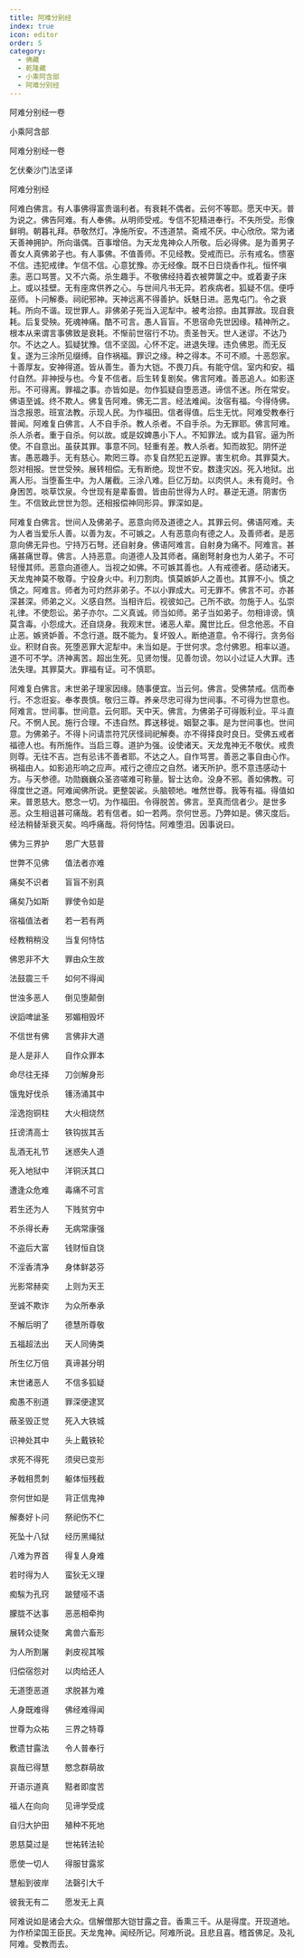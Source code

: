 ```yaml
---
title: 阿难分别经
index: true
icon: editor
order: 5
category:
  - 佛藏
  - 乾隆藏
  - 小乘阿含部
  - 阿难分别经
---
```


阿难分别经一卷  

小乘阿含部  

阿难分别经一卷  

乞伏秦沙门法坚译  

阿难分别经  

阿难白佛言。有人事佛得富贵谐利者。有衰耗不偶者。云何不等耶。愿天中天。普为说之。佛告阿难。有人奉佛。从明师受戒。专信不犯精进奉行。不失所受。形像鲜明。朝暮礼拜。恭敬然灯。净施所安。不违道禁。斋戒不厌。中心欣欣。常为诸天善神拥护。所向谐偶。百事增倍。为天龙鬼神众人所敬。后必得佛。是为善男子善女人真佛弟子也。有人事佛。不值善师。不见经教。受戒而已。示有戒名。愦塞不信。违犯戒律。乍信不信。心意犹豫。亦无经像。既不日日烧香作礼。恒怀嗔恚。恶口骂詈。又不六斋。杀生趣手。不敬佛经持着衣被弊箧之中。或着妻子床上。或以挂壁。无有座席供养之心。与世间凡书无异。若疾病者。狐疑不信。便呼巫师。卜问解奏。祠祀邪神。天神远离不得善护。妖魅日进。恶鬼屯门。令之衰耗。所向不谐。现世罪人。非佛弟子死当入泥犁中。被考治掠。由其罪故。现自衰耗。后复受殃。死魂神痛。酷不可言。愚人盲盲。不思宿命先世因缘。精神所之。根本从来谓言事佛致是衰耗。不惭前世宿行不功。责圣咎天。世人迷谬。不达乃尔。不达之人。狐疑犹豫。信不坚固。心怀不定。进退失理。违负佛恩。而无反复。遂为三涂所见缀缚。自作祸福。罪识之缘。种之得本。不可不顺。十恶怨家。十善厚友。安神得道。皆从善生。善为大铠。不畏刀兵。有能守信。室内和安。福付自然。非神授与也。今复不信者。后生转复剧矣。佛言阿难。善恶追人。如影逐形。不可得离。罪福之事。亦皆如是。勿作狐疑自堕恶道。谛信不迷。所在常安。佛语至诚。终不欺人。佛复告阿难。佛无二言。经法难闻。汝宿有福。今得侍佛。当念报恩。班宣法教。示现人民。为作福田。信者得值。后生无忧。阿难受教奉行普闻。阿难复白佛言。人不自手杀。教人杀者。不自手杀。为无罪耶。佛言阿难。杀人杀者。重于自杀。何以故。或是奴婢愚小下人。不知罪法。或为县官。逼为所使。不自意出。虽获其罪。事意不同。轻重有差。教人杀者。知而故犯。阴怀逆害。愚恶趣手。无有慈心。欺罔三尊。亦复自然犯五逆罪。害生杌命。其罪莫大。怨对相报。世世受殃。展转相偿。无有断绝。现世不安。数逢灾凶。死入地狱。出离人形。当堕畜生中。为人屠截。三涂八难。巨亿万劫。以肉供人。未有竟时。令身困苦。啖草饮泉。今世现有是辈畜兽。皆由前世得为人时。暴逆无道。阴害伤生。不信致此世世为怨。还相报偿神同形异。罪深如是。  

阿难复白佛言。世间人及佛弟子。恶意向师及道德之人。其罪云何。佛语阿难。夫为人者当爱乐人善。以善为友。不可嫉之。人有恶意向有德之人。及善师者。是恶意向佛无异也。宁持万石弩。还自射身。佛语阿难言。自射身为痛不。阿难言。甚痛甚痛世尊。佛言。人持恶意。向道德人及其师者。痛剧弩射身也为人弟子。不可轻慢其师。恶意向道德人。当视之如佛。不可嫉其善也。人有戒德者。感动诸天。天龙鬼神莫不敬尊。宁投身火中。利刀割肉。慎莫嫉妒人之善也。其罪不小。慎之慎之。阿难言。师者为可灼然非弟子。不以小罪成大。可无罪不。佛言不可。亦甚深甚深。师弟之义。义感自然。当相许后。视彼如己。己所不欲。勿施于人。弘崇礼律。不使怨讼。弟子亦尔。二义真诚。师当如师。弟子当如弟子。勿相诽谤。慎莫含毒。小怨成大。还自烧身。我观末世。诸恶人辈。魔世比丘。但念他恶。不自止恶。嫉贤妒善。不念行道。既不能为。复坏毁人。断绝道意。令不得行。贪务俗业。积财自丧。死堕恶罪大泥犁中。未当如是。于世何求。念付佛恩。相率以道。道不可不学。济神离苦。超出生死。见贤勿慢。见善勿谤。勿以小过证人大罪。违法失理。其罪莫大。罪福有证。可不慎耶。  

阿难复白佛言。末世弟子理家因缘。随事便宜。当云何。佛言。受佛禁戒。信而奉行。不念诳妄。奉孝畏慎。敬归三尊。养亲尽忠可得为世间事。不可得为世意也。阿难言。世间事。世间意。云何耶。天中天。佛言。为佛弟子可得贩利业。平斗直尺。不惘人民。施行合理。不违自然。葬送移徙。姻娶之事。是为世间事也。世间意。为佛弟子。不得卜问请祟符咒厌怪祠祀解奏。亦不得择良时良日。受佛五戒者福德人也。有所施作。当启三尊。道护为强。设使诸天。天龙鬼神无不敬伏。戒贵则尊。无往不吉。岂有忌讳不善者耶。不达之人。自作骂詈。善恶之事自由心作。祸福由人。如影追形响之应声。戒行之德应之自然。诸天所护。愿不意违感动十方。与天参德。功勋巍巍众圣咨嗟难可称量。智士达命。没身不邪。善如佛教。可得度世之道。阿难闻佛所说。更整袈裟。头脑顿地。唯然世尊。我等有福。得值如来。普恩慈大。愍念一切。为作福田。令得脱苦。佛言。至真而信者少。是世多恶。众生相诅甚可痛哉。若有信者。如一若两。奈何世恶。乃弊如是。佛灭度后。经法稍替渐衰灭矣。呜呼痛哉。将何恃怙。阿难堕泪。因事说曰。  

佛为三界护　　恩广大慈普  

世弊不见佛　　值法者亦难  

痛矣不识者　　盲盲不别真  

痛矣乃如斯　　罪使令如是  

宿福值法者　　若一若有两  

经教稍稍没　　当复何恃怙  

佛恩非不大　　罪由众生故  

法鼓震三千　　如何不得闻  

世浊多恶人　　倒见堕颠倒  

谀謟啤訿圣　　邪媚相毁坏  

不信世有佛　　言佛非大道  

是人是非人　　自作众罪本  

命尽往无择　　刀剑解身形  

饿鬼好伐杀　　镬汤涌其中  

淫逸抱铜柱　　大火相烧然  

抂谤清高士　　铁钩拔其舌  

乱酒无礼节　　迷惑失人道  

死入地狱中　　洋铜沃其口  

遭逢众危难　　毒痛不可言  

若生还为人　　下贱贫穷中  

不杀得长寿　　无病常康强  

不盗后大富　　钱财恒自饶  

不淫香清净　　身体鲜苾芬  

光影常赫奕　　上则为天王  

至诚不欺诈　　为众所奉承  

不解后明了　　德慧所尊敬  

五福超法出　　天人同俦类  

所生亿万倍　　真谛甚分明  

末世诸恶人　　不信多狐疑  

痴愚不别道　　罪深便逮冥  

蔽圣毁正觉　　死入大铁城  

识神处其中　　头上戴铁轮  

求死不得死　　须臾已变形  

矛戟相贯刺　　躯体恒残截  

奈何世如是　　背正信鬼神  

解奏好卜问　　祭祀伤不仁  

死坠十八狱　　经历黑绳狱  

八难为界首　　得复人身难  

若时得为人　　蛮狄无义理  

痴騃为孔窍　　跛躄哑不语  

朦胧不达事　　恶恶相牵拘  

展转众徒聚　　禽兽六畜形  

为人所割屠　　剥皮视其喉  

归偿宿怨对　　以肉给还人  

无道堕恶道　　求脱甚为难  

人身既难得　　佛经难得闻  

世尊为众祐　　三界之特尊  

敷遗甘露法　　令人普奉行  

哀哉已得慧　　愍念群萌故  

开语示道真　　黠者即度苦  

福人在向向　　见谛学受成  

自归大护田　　殖种不死地  

恩慈莫过是　　世祐转法轮  

愿使一切人　　得服甘露浆  

慧船到彼岸　　法磬引大千  

彼我无有二　　愿发无上真  

阿难说如是诸会大众。信解僧那大铠甘露之音。香熏三千。从是得度。开现道地。为作桥梁国王臣民。天龙鬼神。闻经所记。阿难所说。且悲且喜。稽首佛足。及礼阿难。受教而去。  
